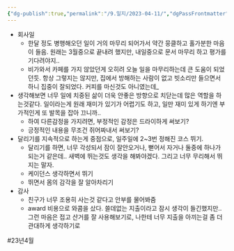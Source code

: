 ```yaml
---
{"dg-publish":true,"permalink":"/9.일지/2023-04-11/","dgPassFrontmatter":true,"noteIcon":""}
---
```




- 회사일
	- 한달 정도 병행해오던 일이 거의 마무리 되어가서 약간 뭉클하고 홀가분한 마음이 들음.
	  원래는 3월중으로 끝내려 했지만, 내일중으로 문서 마무리 하고 평가를 기다려야지..
	- 비가와서 카페를 가지 않았던게 오히려 오늘 일을 마무리하는데 큰 도움이 되었던듯. 항상 그렇지는 않지만, 집에서 방해하는 사람이 없고 빗소리만 들으면서 하니 집중이 잘되었다. 커피를 마신것도 아니였는데_
- 생각해보면 너무 일에 치중된 삶이 더욱 안좋은 방향으로 치닫는데 많은 역할을 하는것같다. 일이라는게 원래 재미가 있기가 어렵기도 하고, 일만 재미 있게 하기엔 부가적인게 또 발목을 잡아 끄니까..
	- 하여 다른감정을 가지려면, 부정적인 감정은 드라이하게 써보기?
	- 긍정적인 내용을 무조건 쥐어짜내서 써보기?
- 달리기를 지속적으로 하는게 중점으로, 일주일에 2~3번 정해진 코스 뛰기.
	- 달리기를 하면, 너무 각성되서 잠이 잘안오거나, 뻗어서 자거나 둘중에 하나가 되는거 같은데.. 새벽에 뛰는것도 생각을 해봐야겠다. 그리고 너무 무리해서 뛰지는 말자.
	- 케이던스 생각하면서 뛰기
	- 뛰면서 몸의 감각을 잘 알아차리기
- 감사
	- 친구가 너무 조용히 사는것 같다고 안부를 물어봐줌
	- award 비용으로 와콤을 샀다. 쓸데없는 지출이라고 잠시 생각이 들긴했지만.. 그런 마음은 접고 산거를 잘 사용해보기로, 나한테 너무 지출을 아끼는걸 좀 더 관대하게 생각하기로

#23년4월 
